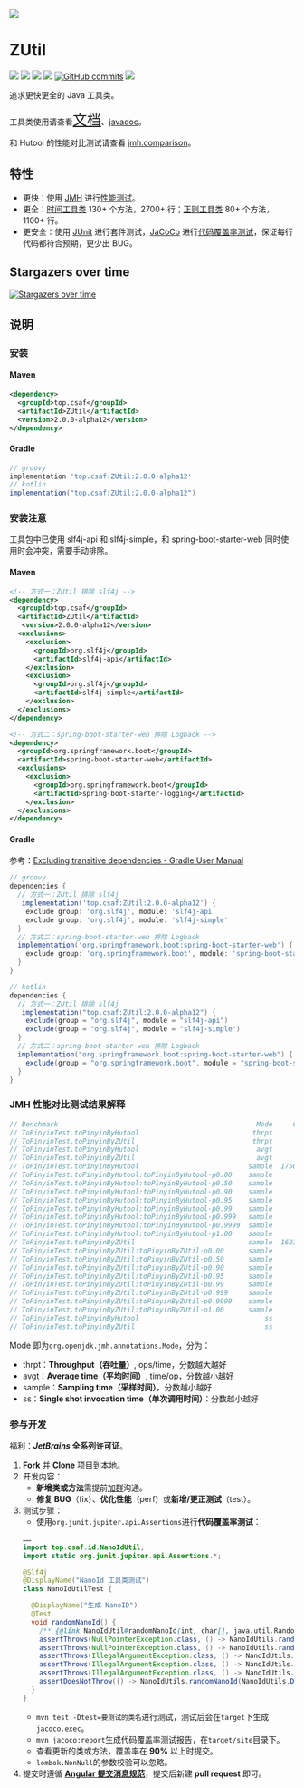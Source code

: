![](https://socialify.git.ci/duanluan/ZUtil/image?description=1&font=Bitter&forks=1&issues=1&language=1&logo=https%3A%2F%2Fduanluan.github.io%2FZUtil%2Fimg%2Flogo.png&name=1&owner=1&pattern=Floating%20Cogs&pulls=1&stargazers=1&theme=Light)

# ZUtil

[![](https://img.shields.io/hexpm/l/plug?style=for-the-badge&logo=apache)](./LICENSE) 
[![](https://img.shields.io/maven-central/v/top.csaf/ZUtil?style=for-the-badge&logo=apachemaven)](https://central.sonatype.com/artifact/top.csaf/zutil-all) 
[![](https://img.shields.io/badge/JDK-8%2B-orange?style=for-the-badge&logo=openjdk)]() 
[![](https://img.shields.io/github/stars/duanluan/ZUtil?style=for-the-badge&logo=github)](https://github.com/duanluan/ZUtil) 
[![GitHub commits](https://img.shields.io/github/commit-activity/m/duanluan/ZUtil?style=for-the-badge&label=Commits&logo=github)](https://github.com/duanluan/ZUtil/commits) 
[![](https://img.shields.io/badge/QQ%20group-273743748-e76970.svg?style=for-the-badge&logo=tencentqq)](https://jq.qq.com/?_wv=1027&k=pYzF0R18) 

追求更快更全的 Java 工具类。

工具类使用请查看<a href='https://duanluan.github.io/ZUtil' target='_blank' style='font-size:25px'>文档</a>、[javadoc](https://apidoc.gitee.com/duanluan/ZUtil)。

和 Hutool 的性能对比测试请查看 [jmh.comparison](zutil-all/src/test/java/top/csaf/jmh/comparison)。

## 特性

* 更快：使用 [JMH](https://openjdk.org/projects/code-tools/jmh/) 进行[性能测试](https://github.com/duanluan/ZUtil/tree/main/zutil-all/src/test/java/top/csaf/jmh)。
* 更全：[时间工具类](https://github.com/duanluan/ZUtil/blob/main/zutil-date/src/main/java/top/csaf/date/DateUtil.java) 130+ 个方法，2700+ 行；[正则工具类](https://github.com/duanluan/ZUtil/blob/main/zutil-regex/src/main/java/top/csaf/regex/RegExUtil.java) 80+ 个方法，1100+ 行。
* 更安全：使用 [JUnit](https://junit.org/junit5) 进行套件测试，[JaCoCo](https://www.jacoco.org/jacoco/index.html) 进行[代码覆盖率测试](https://github.com/duanluan/ZUtil/tree/main/zutil-all/src/test/java/top/csaf/junit)，保证每行代码都符合预期，更少出 BUG。

## Stargazers over time

[![Stargazers over time](https://starchart.cc/duanluan/ZUtil.svg)](https://starchart.cc/duanluan/ZUtil)

## 说明

### 安装

#### Maven

```xml
<dependency>
  <groupId>top.csaf</groupId>
  <artifactId>ZUtil</artifactId>
  <version>2.0.0-alpha12</version>
</dependency>
```

#### Gradle

```groovy
// groovy
implementation 'top.csaf:ZUtil:2.0.0-alpha12'
// kotlin
implementation("top.csaf:ZUtil:2.0.0-alpha12")
```

### 安装注意

工具包中已使用 slf4j-api 和 slf4j-simple，和 spring-boot-starter-web 同时使用时会冲突，需要手动排除。

#### Maven

```xml
<!-- 方式一：ZUtil 排除 slf4j -->
<dependency>
  <groupId>top.csaf</groupId>
  <artifactId>ZUtil</artifactId>
   <version>2.0.0-alpha12</version>
  <exclusions>
    <exclusion>
      <groupId>org.slf4j</groupId>
      <artifactId>slf4j-api</artifactId>
    </exclusion>
    <exclusion>
      <groupId>org.slf4j</groupId>
      <artifactId>slf4j-simple</artifactId>
    </exclusion>
  </exclusions>
</dependency>

<!-- 方式二：spring-boot-starter-web 排除 Logback -->
<dependency>
  <groupId>org.springframework.boot</groupId>
  <artifactId>spring-boot-starter-web</artifactId>
  <exclusions>
    <exclusion>
      <groupId>org.springframework.boot</groupId>
      <artifactId>spring-boot-starter-logging</artifactId>
    </exclusion>
  </exclusions>
</dependency>
```

#### Gradle

参考：[Excluding transitive dependencies - Gradle User Manual](https://docs.gradle.org/current/userguide/dependency_downgrade_and_exclude.html#sec:excluding-transitive-deps)

```groovy
// groovy
dependencies {
  // 方式一：ZUtil 排除 slf4j
   implementation('top.csaf:ZUtil:2.0.0-alpha12') {
    exclude group: 'org.slf4j', module: 'slf4j-api'
    exclude group: 'org.slf4j', module: 'slf4j-simple'
  }
  // 方式二：spring-boot-starter-web 排除 Logback
  implementation('org.springframework.boot:spring-boot-starter-web') {
    exclude group: 'org.springframework.boot', module: 'spring-boot-starter-logging'
  }
}

// kotlin
dependencies {
  // 方式一：ZUtil 排除 slf4j
   implementation("top.csaf:ZUtil:2.0.0-alpha12") {
    exclude(group = "org.slf4j", module = "slf4j-api")
    exclude(group = "org.slf4j", module = "slf4j-simple")
  }
  // 方式二：spring-boot-starter-web 排除 Logback
  implementation("org.springframework.boot:spring-boot-starter-web") {
    exclude(group = "org.springframework.boot", module = "spring-boot-starter-logging")
  }
}
```

### JMH 性能对比测试结果解释

```java
// Benchmark                                                 Mode     Cnt    Score    Error   Units
// ToPinyinTest.toPinyinByHutool                            thrpt       5    2.880 ±  0.160  ops/us
// ToPinyinTest.toPinyinByZUtil                             thrpt       5    4.577 ±  0.133  ops/us
// ToPinyinTest.toPinyinByHutool                             avgt       5    0.356 ±  0.012   us/op
// ToPinyinTest.toPinyinByZUtil                              avgt       5    0.216 ±  0.006   us/op
// ToPinyinTest.toPinyinByHutool                           sample  175058    0.435 ±  0.008   us/op
// ToPinyinTest.toPinyinByHutool:toPinyinByHutool·p0.00    sample            0.300            us/op
// ToPinyinTest.toPinyinByHutool:toPinyinByHutool·p0.50    sample            0.400            us/op
// ToPinyinTest.toPinyinByHutool:toPinyinByHutool·p0.90    sample            0.500            us/op
// ToPinyinTest.toPinyinByHutool:toPinyinByHutool·p0.95    sample            0.500            us/op
// ToPinyinTest.toPinyinByHutool:toPinyinByHutool·p0.99    sample            0.900            us/op
// ToPinyinTest.toPinyinByHutool:toPinyinByHutool·p0.999   sample            1.600            us/op
// ToPinyinTest.toPinyinByHutool:toPinyinByHutool·p0.9999  sample           40.900            us/op
// ToPinyinTest.toPinyinByHutool:toPinyinByHutool·p1.00    sample          277.504            us/op
// ToPinyinTest.toPinyinByZUtil                            sample  162384    0.393 ±  0.008   us/op
// ToPinyinTest.toPinyinByZUtil:toPinyinByZUtil·p0.00      sample            0.200            us/op
// ToPinyinTest.toPinyinByZUtil:toPinyinByZUtil·p0.50      sample            0.300            us/op
// ToPinyinTest.toPinyinByZUtil:toPinyinByZUtil·p0.90      sample            0.500            us/op
// ToPinyinTest.toPinyinByZUtil:toPinyinByZUtil·p0.95      sample            0.600            us/op
// ToPinyinTest.toPinyinByZUtil:toPinyinByZUtil·p0.99      sample            1.000            us/op
// ToPinyinTest.toPinyinByZUtil:toPinyinByZUtil·p0.999     sample            2.500            us/op
// ToPinyinTest.toPinyinByZUtil:toPinyinByZUtil·p0.9999    sample           45.425            us/op
// ToPinyinTest.toPinyinByZUtil:toPinyinByZUtil·p1.00      sample          170.496            us/op
// ToPinyinTest.toPinyinByHutool                               ss       5   30.880 ± 37.754   us/op
// ToPinyinTest.toPinyinByZUtil                                ss       5   23.060 ± 16.885   us/op
```

Mode 即为`org.openjdk.jmh.annotations.Mode`，分为：
* thrpt：**Throughput（吞吐量）**, ops/time，分数越大越好
* avgt：**Average time（平均时间）**, time/op，分数越小越好
* sample：**Sampling time（采样时间）**，分数越小越好
* ss：**Single shot invocation time（单次调用时间）**：分数越小越好

### 参与开发

福利：***JetBrains* 全系列许可证**。

1. **[Fork](https://github.com/duanluan/ZUtil/fork)** 并 **Clone** 项目到本地。
2. 开发内容：
   * **新增类或方法**需提前[加群](https://jq.qq.com/?_wv=1027&k=pYzF0R18)沟通。
   * **修复 BUG**（fix）、**优化性能**（perf）或**新增/更正测试**（test）。
3. 测试步骤：
   * 使用`org.junit.jupiter.api.Assertions`进行**代码覆盖率测试**：
    ```java
    ……
    import top.csaf.id.NanoIdUtil;
    import static org.junit.jupiter.api.Assertions.*;
    
    @Slf4j
    @DisplayName("NanoId 工具类测试")
    class NanoIdUtilTest {
    
      @DisplayName("生成 NanoID")
      @Test
      void randomNanoId() {
        /** {@link NanoIdUtil#randomNanoId(int, char[], java.util.Random) } */
        assertThrows(NullPointerException.class, () -> NanoIdUtils.randomNanoId(0, (char[]) null, NanoIdUtils.DEFAULT_ID_GENERATOR));
        assertThrows(NullPointerException.class, () -> NanoIdUtils.randomNanoId(0, new char[0], null));
        assertThrows(IllegalArgumentException.class, () -> NanoIdUtils.randomNanoId(0, new char[0], NanoIdUtils.DEFAULT_ID_GENERATOR));
        assertThrows(IllegalArgumentException.class, () -> NanoIdUtils.randomNanoId(1, new char[0], NanoIdUtils.DEFAULT_ID_GENERATOR));
        assertThrows(IllegalArgumentException.class, () -> NanoIdUtils.randomNanoId(1, new char[256], NanoIdUtils.DEFAULT_ID_GENERATOR));
        assertDoesNotThrow(() -> NanoIdUtils.randomNanoId(NanoIdUtils.DEFAULT_SIZE, NanoIdUtils.DEFAULT_ALPHABET, NanoIdUtils.DEFAULT_ID_GENERATOR));
      }
    }
    ```
   * `mvn test -Dtest=要测试的类名`进行测试，测试后会在`target`下生成`jacoco.exec`。
   * `mvn jacoco:report`生成代码覆盖率测试报告，在`target/site`目录下。
   * 查看更新的类或方法，覆盖率在 **90%** 以上时提交。
   * `lombok.NonNull`的参数校验可以忽略。
4. 提交时遵循 **[Angular 提交消息规范](https://github.com/angular/angular/blob/22b96b9/CONTRIBUTING.md#-commit-message-guidelines)**，提交后新建 **pull request** 即可。

